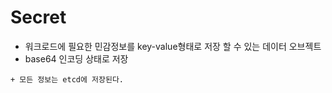 # Secret

- 워크로드에 필요한 민감정보를 key-value형태로 저장 할 수 있는 데이터 오브젝트
- base64 인코딩 상태로 저장

`+ 모든 정보는 etcd에 저장된다.`
